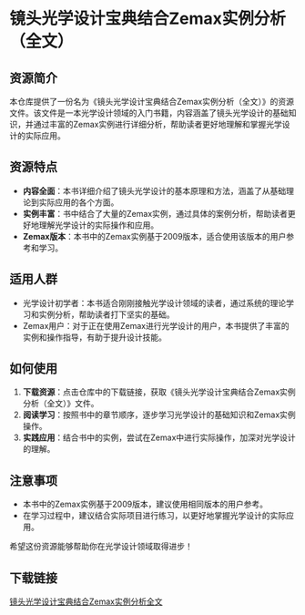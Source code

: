 # 镜头光学设计宝典结合Zemax实例分析（全文）

## 资源简介

本仓库提供了一份名为《镜头光学设计宝典结合Zemax实例分析（全文）》的资源文件。该文件是一本光学设计领域的入门书籍，内容涵盖了镜头光学设计的基础知识，并通过丰富的Zemax实例进行详细分析，帮助读者更好地理解和掌握光学设计的实际应用。

## 资源特点

- **内容全面**：本书详细介绍了镜头光学设计的基本原理和方法，涵盖了从基础理论到实际应用的各个方面。
- **实例丰富**：书中结合了大量的Zemax实例，通过具体的案例分析，帮助读者更好地理解光学设计的实际操作和应用。
- **Zemax版本**：本书中的Zemax实例基于2009版本，适合使用该版本的用户参考和学习。

## 适用人群

- 光学设计初学者：本书适合刚刚接触光学设计领域的读者，通过系统的理论学习和实例分析，帮助读者打下坚实的基础。
- Zemax用户：对于正在使用Zemax进行光学设计的用户，本书提供了丰富的实例和操作指导，有助于提升设计技能。

## 如何使用

1. **下载资源**：点击仓库中的下载链接，获取《镜头光学设计宝典结合Zemax实例分析（全文）》文件。
2. **阅读学习**：按照书中的章节顺序，逐步学习光学设计的基础知识和Zemax实例操作。
3. **实践应用**：结合书中的实例，尝试在Zemax中进行实际操作，加深对光学设计的理解。

## 注意事项

- 本书中的Zemax实例基于2009版本，建议使用相同版本的用户参考。
- 在学习过程中，建议结合实际项目进行练习，以更好地掌握光学设计的实际应用。

希望这份资源能够帮助你在光学设计领域取得进步！

## 下载链接

[镜头光学设计宝典结合Zemax实例分析全文](https://pan.quark.cn/s/ca2729bd7a82)